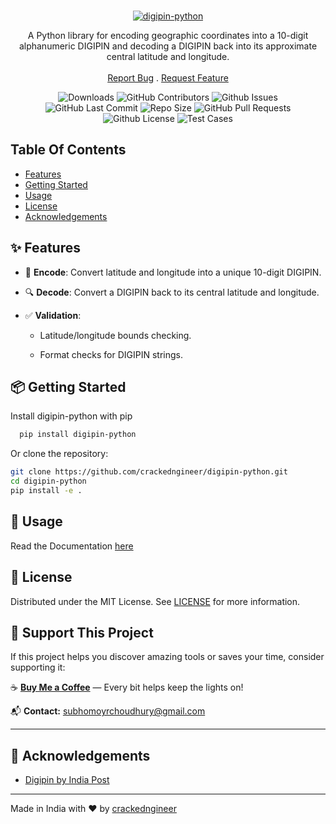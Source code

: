 <br/>
<p align="center">
  <a href="https://github.com/crackedngineer/digipin-python">
    <img src="./header-image.png" alt="digipin-python" />
  </a>

  <p align="center">
    A Python library for encoding geographic coordinates into a 10-digit alphanumeric DIGIPIN and decoding a DIGIPIN back into its approximate central latitude and longitude.
    <br/>
    <br/>
    <!-- <a href="https://github.com/subhomoy-roy-choudhury/digipin-python"><strong>Explore the docs »</strong></a>
    <br/>
    <br/>
    <a href="https://github.com/subhomoy-roy-choudhury/digipin-python">View Demo</a>
    . -->
    <a href="https://github.com/crackedngineer/digipin-python/issues">Report Bug</a>
    .
    <a href="https://github.com/crackedngineer/digipin-python/issues">Request Feature</a>
  </p>
</p>

<p align="center">
    <img alt="Downloads" src="https://img.shields.io/github/downloads/crackedngineer/digipin-python/total" />
    <img alt="GitHub Contributors" src="https://img.shields.io/github/contributors/crackedngineer/digipin-python?color=dark-green" />
    <img alt="Github Issues" src="https://img.shields.io/github/issues/crackedngineer/digipin-python" />
    <img alt="GitHub Last Commit" src="https://img.shields.io/github/last-commit/crackedngineer/digipin-python" />
    <img alt="Repo Size" src="https://img.shields.io/github/repo-size/crackedngineer/digipin-python" />
    <img alt="GitHub Pull Requests" src="https://img.shields.io/github/issues-pr/crackedngineer/digipin-python" />
    <img alt="Github License" src="https://img.shields.io/github/license/crackedngineer/digipin-python" />
    <img alt="Test Cases" src="https://github.com/crackedngineer/digipin-python/actions/workflows/publish.yml/badge.svg" />

</p>

## Table Of Contents

-   [Features](#features)
-   [Getting Started](#getting-started)
-   [Usage](#usage)
-   [License](#license)
-   [Acknowledgements](#acknowledgements)

## ✨ Features

-   🔢 **Encode**: Convert latitude and longitude into a unique 10-digit DIGIPIN.

-   🔍 **Decode**: Convert a DIGIPIN back to its central latitude and longitude.

-   ✅ **Validation**:

    -   Latitude/longitude bounds checking.

    -   Format checks for DIGIPIN strings.

## 📦 Getting Started

Install digipin-python with pip

```bash
  pip install digipin-python
```

Or clone the repository:

```bash
git clone https://github.com/crackedngineer/digipin-python.git
cd digipin-python
pip install -e .
```

## 🚀 Usage

Read the Documentation [here](https://github.com/crackedngineer/digipin-python/blob/master/example/main.py)

## 📄 License

Distributed under the MIT License. See [LICENSE](https://github.com/crackedngineer/digipin-python/blob/master/LICENSE) for more information.

## 💛 Support This Project

If this project helps you discover amazing tools or saves your time, consider supporting it:

☕ [**Buy Me a Coffee**](https://buymeacoffee.com/crackedngineer) — Every bit helps keep the lights on!

📬 **Contact:** subhomoyrchoudhury@gmail.com

---

## 🙏 Acknowledgements

-   [Digipin by India Post](https://www.indiapost.gov.in/VAS/Pages/digipin.aspx)

---

Made in India with ❤️ by [crackedngineer](https://github.com/crackedngineer)
